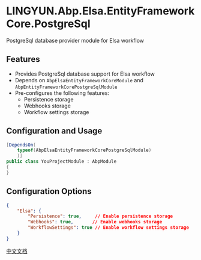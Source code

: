 # LINGYUN.Abp.Elsa.EntityFrameworkCore.PostgreSql

PostgreSql database provider module for Elsa workflow

## Features

* Provides PostgreSql database support for Elsa workflow
* Depends on `AbpElsaEntityFrameworkCoreModule` and `AbpEntityFrameworkCorePostgreSqlModule`
* Pre-configures the following features:
  * Persistence storage
  * Webhooks storage
  * Workflow settings storage

## Configuration and Usage

```csharp
[DependsOn(
    typeof(AbpElsaEntityFrameworkCorePostgreSqlModule)
    )]
public class YouProjectModule : AbpModule
{
}
```

## Configuration Options

```json
{
    "Elsa": {
        "Persistence": true,     // Enable persistence storage
        "Webhooks": true,       // Enable webhooks storage
        "WorkflowSettings": true // Enable workflow settings storage
    }
}
```

[中文文档](./README.md)
